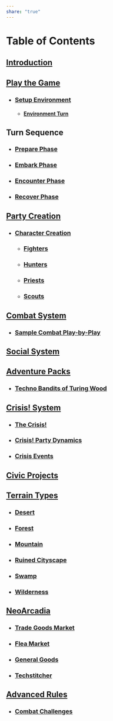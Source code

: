 ```yaml
---
share: "true"
---
```

# Table of Contents
    
## [Introduction](./index.html)    
    
## [Play the Game](./Play-the-Game.html)    
    
- ### [Setup Environment](./Environment-System.html)    
  - #### [Environment Turn](./Environment-Turn.html)
 
## Turn Sequence

- ### [Prepare Phase](./Prepare-Phase.html)    
- ### [Embark Phase](./Embark-Phase.html)    
- ### [Encounter Phase](./Encounter-Phase.html)    
- ### [Recover Phase](./Recover-Phase.html)     

## [Party Creation](./Party-Creation.html)    
    
- ### [Character Creation](./Character-Creation.html)

	- ### [Fighters](./Fighters.html)    
	- ### [Hunters](./Hunters.html)    
	- ### [Priests](./Priests.html)    
	- ### [Scouts](./Scouts.html)    

## [Combat System](./Combat-System.html)    
    
- ### [Sample Combat Play-by-Play](./Sample-Combat-Play-by-Play.html)    

## [Social System](./Social-System.html)  

## [Adventure Packs](./adventures/Adventure-Packs.html)

- ### [Techno Bandits of Turing Wood](/adventures/Techno-Bandits-of-Turing-Wood/The-Techno-Bandits-of-Turing-Wood.html)
## [Crisis! System](./Crisis-System.html)  
  
- ### [The Crisis!](The-Crisis.html)  
- ### [Crisis! Party Dynamics](./Crisis!-Party-Dynamics.html)  
- ### [Crisis Events](./crisis/Crisis-Events.html)

## [Civic Projects](./Civic-Projects.html)    

## [Terrain Types](./Terrain-Types.html)    
    
- ### [Desert](./Desert.html)    
- ### [Forest](./Forest.html)    
- ### [Mountain](./Mountain.html)    
- ### [Ruined Cityscape](./Ruined-Cityscape.html)    
- ### [Swamp](./Swamp.html)    
- ### [Wilderness](./Wilderness.html)     
    
## [NeoArcadia](./NeoArcadia.html)    
    
- ### [Trade Goods Market](./Trade-Goods-Market.html)    
- ### [Flea Market](./Flea-Market.html)    
- ### [General Goods](./General-Goods.html)    
- ### [Techstitcher](./Techstitcher.html)    
     
## [Advanced Rules](./Advanced-Rules.html)    
    
- ### [Combat Challenges](./Combat-Challenges.html)    
    
